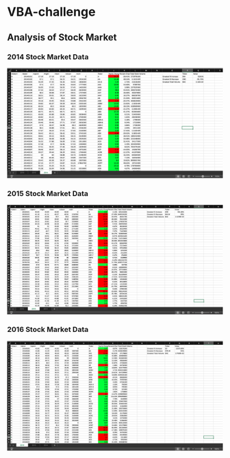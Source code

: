 # VBA-challenge

## Analysis of Stock Market

### 2014 Stock Market Data

![2014_VBA_Screenshot](Images/2014_VBA_Screenshot.png)

### 2015 Stock Market Data

![2015_VBA_Screenshot](Images/2015_VBA_Screenshot.png)

### 2016 Stock Market Data

![2016_VBA_Screenshot](Images/2016_VBA_Screenshot.png)



